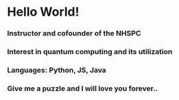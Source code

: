 # Hello World!
### Instructor and cofounder of the NHSPC
### Interest in quantum computing and its utilization
### Languages: Python, JS, Java
### Give me a puzzle and I will love you forever..
